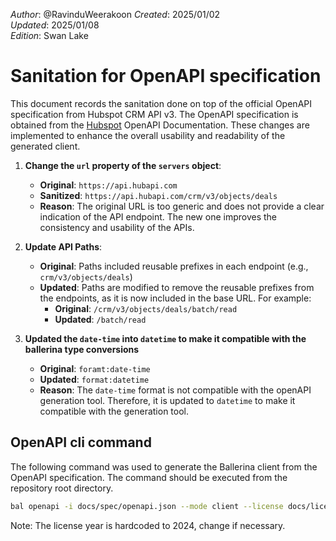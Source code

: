 _Author_: @RavinduWeerakoon
_Created_: 2025/01/02 \
_Updated_:  2025/01/08 \
_Edition_: Swan Lake

# Sanitation for OpenAPI specification

This document records the sanitation done on top of the official OpenAPI specification from Hubspot CRM API v3. The OpenAPI specification is obtained from the [Hubspot](https://developers.hubspot.com/docs/reference/api) OpenAPI Documentation. These changes are implemented to enhance the overall usability and readability of the generated client.


1. **Change the `url` property of the `servers` object**:
    -  **Original**: `https://api.hubapi.com`
    -  **Sanitized**: `https://api.hubapi.com/crm/v3/objects/deals`
    -  **Reason**: The original URL is too generic and does not provide a clear indication of the API endpoint. The new one improves the consistency and usability of the APIs.
2. **Update API Paths**:
    -  **Original**: Paths included reusable prefixes in each endpoint (e.g., `crm/v3/objects/deals`)
    -  **Updated**: Paths are modified to remove the reusable prefixes from the endpoints, as it is now included in the base URL. For example:
        - **Original**: `/crm/v3/objects/deals/batch/read`
        - **Updated**: `/batch/read`

3. **Updated the `date-time` into `datetime` to make it compatible with the ballerina type conversions**
    - **Original**: `foramt:date-time`
    - **Updated**: `format:datetime`
    - **Reason**: The `date-time` format is not compatible with the openAPI generation tool. Therefore, it is updated to `datetime` to make it compatible with the generation tool.

## OpenAPI cli command

The following command was used to generate the Ballerina client from the OpenAPI specification. The command should be executed from the repository root directory.

```bash
bal openapi -i docs/spec/openapi.json --mode client --license docs/license.txt -o ballerina
```
Note: The license year is hardcoded to 2024, change if necessary.
